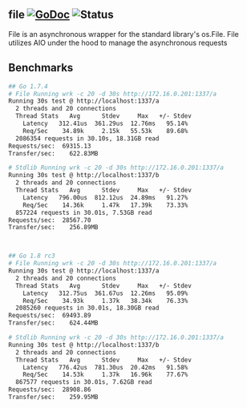 ## file [![GoDoc](https://godoc.org/github.com/itsmontoya/async/file?status.svg)](https://godoc.org/github.com/itsmontoya/async/file) ![Status](https://img.shields.io/badge/status-beta-yellow.svg)

File is an asynchronous wrapper for the standard library's os.File. File utilizes AIO under the hood to manage the asynchronous requests

## Benchmarks
```bash
## Go 1.7.4
# File Running wrk -c 20 -d 30s http://172.16.0.201:1337/a
Running 30s test @ http://localhost:1337/a
  2 threads and 20 connections
  Thread Stats   Avg      Stdev     Max   +/- Stdev
    Latency   312.41us  361.29us  12.76ms   95.14%
    Req/Sec    34.89k     2.15k   55.53k    89.68%
  2086354 requests in 30.10s, 18.31GB read
Requests/sec:  69315.13
Transfer/sec:    622.83MB

# Stdlib Running wrk -c 20 -d 30s http://172.16.0.201:1337/a
Running 30s test @ http://localhost:1337/b
  2 threads and 20 connections
  Thread Stats   Avg      Stdev     Max   +/- Stdev
    Latency   796.00us  812.12us  24.89ms   91.27%
    Req/Sec    14.36k     1.47k   17.39k    73.33%
  857224 requests in 30.01s, 7.53GB read
Requests/sec:  28567.70
Transfer/sec:    256.89MB



## Go 1.8 rc3
# File Running wrk -c 20 -d 30s http://172.16.0.201:1337/a
Running 30s test @ http://localhost:1337/a
  2 threads and 20 connections
  Thread Stats   Avg      Stdev     Max   +/- Stdev
    Latency   312.75us  361.67us  12.26ms   95.09%
    Req/Sec    34.93k     1.37k   38.34k    76.33%
  2085260 requests in 30.01s, 18.30GB read
Requests/sec:  69493.89
Transfer/sec:    624.44MB

# Stdlib Running wrk -c 20 -d 30s http://172.16.0.201:1337/a
Running 30s test @ http://localhost:1337/b
  2 threads and 20 connections
  Thread Stats   Avg      Stdev     Max   +/- Stdev
    Latency   776.42us  781.30us  20.42ms   91.58%
    Req/Sec    14.53k     1.37k   16.96k    77.67%
  867577 requests in 30.01s, 7.62GB read
Requests/sec:  28908.86
Transfer/sec:    259.95MB

```

